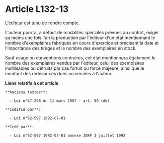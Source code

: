 # Article L132-13

L'éditeur est tenu de rendre compte.

L'auteur pourra, à défaut de modalités spéciales prévues au contrat, exiger au moins une fois l'an la production par
l'éditeur d'un état mentionnant le nombre d'exemplaires fabriqués en cours d'exercice et précisant la date et l'importance
des tirages et le nombre des exemplaires en stock.

Sauf usage ou conventions contraires, cet état mentionnera également le nombre des exemplaires vendus par l'éditeur, celui
des exemplaires inutilisables ou détruits par cas fortuit ou force majeure, ainsi que le montant des redevances dues ou
versées à l'auteur.

**Liens relatifs à cet article**

	**Anciens textes**:

	  - Loi n°57-298 du 11 mars 1957 - art. 59 (Ab)

	**Codifié par**:

	  - Loi n°92-597 1992-07-01

	**Créé par**:

	  - Loi n°92-597 1992-07-01 annexe JORF 3 juillet 1992

